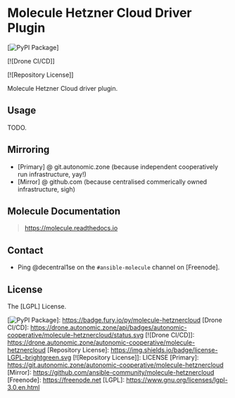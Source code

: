 Molecule Hetzner Cloud Driver Plugin
====================================

[![PyPI Package]]

[![Drone CI/CD]]

[![Repository License]]

Molecule Hetzner Cloud driver plugin.

Usage
-----

TODO.

Mirroring
---------

-   [Primary] @ git.autonomic.zone (because independent cooperatively
    run infrastructure, yay!)
-   [Mirror] @ github.com (because centralised commerically owned
    infrastructure, sigh)

Molecule Documentation
----------------------

> <https://molecule.readthedocs.io>

Contact
-------

-   Ping @decentral1se on the `#ansible-molecule` channel on [Freenode].

License
-------

The [LGPL] License.

[PyPI Package]: https://badge.fury.io/py/molecule-hetznercloud.svg
[![PyPI Package]]: https://badge.fury.io/py/molecule-hetznercloud
[Drone CI/CD]: https://drone.autonomic.zone/api/badges/autonomic-cooperative/molecule-hetznercloud/status.svg
[![Drone CI/CD]]: https://drone.autonomic.zone/autonomic-cooperative/molecule-hetznercloud
[Repository License]: https://img.shields.io/badge/license-LGPL-brightgreen.svg
[![Repository License]]: LICENSE
[Primary]: https://git.autonomic.zone/autonomic-cooperative/molecule-hetznercloud
[Mirror]: https://github.com/ansible-community/molecule-hetznercloud
[Freenode]: https://freenode.net
[LGPL]: https://www.gnu.org/licenses/lgpl-3.0.en.html
